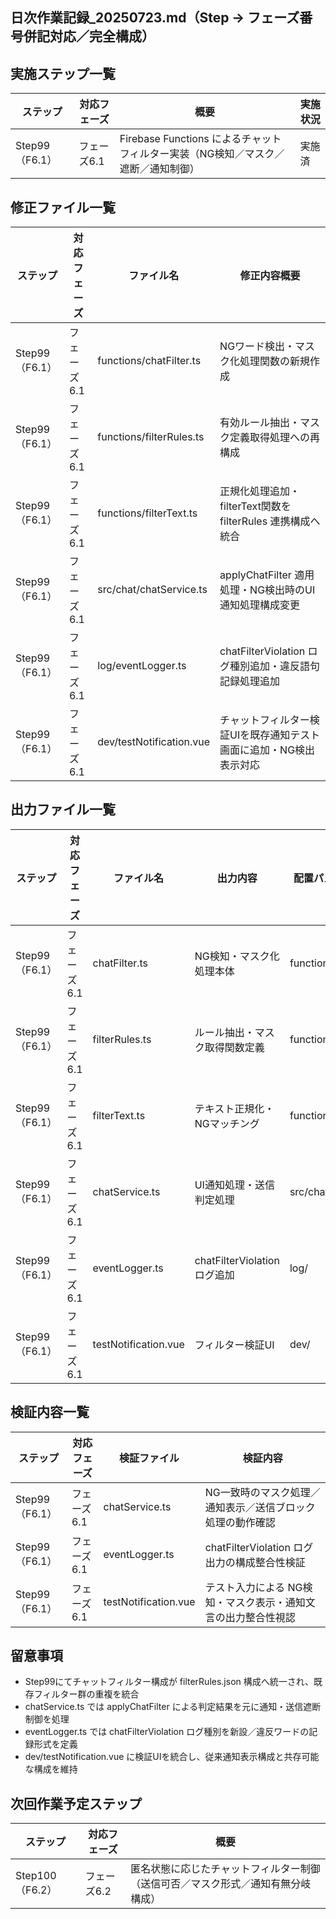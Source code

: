 ## 日次作業記録_20250723.md（Step → フェーズ番号併記対応／完全構成）

## 実施ステップ一覧

| ステップ        | 対応フェーズ | 概要                                                                 | 実施状況 |
|-----------------|--------------|------------------------------------------------------------------------|----------|
| Step99（F6.1）   | フェーズ6.1   | Firebase Functions によるチャットフィルター実装（NG検知／マスク／遮断／通知制御） | 実施済   |

## 修正ファイル一覧

| ステップ        | 対応フェーズ | ファイル名                         | 修正内容概要                                                                 |
|-----------------|--------------|------------------------------------|------------------------------------------------------------------------------|
| Step99（F6.1）   | フェーズ6.1   | functions/chatFilter.ts            | NGワード検出・マスク化処理関数の新規作成                                     |
| Step99（F6.1）   | フェーズ6.1   | functions/filterRules.ts           | 有効ルール抽出・マスク定義取得処理への再構成                                |
| Step99（F6.1）   | フェーズ6.1   | functions/filterText.ts            | 正規化処理追加・filterText関数を filterRules 連携構成へ統合                 |
| Step99（F6.1）   | フェーズ6.1   | src/chat/chatService.ts            | applyChatFilter 適用処理・NG検出時のUI通知処理構成変更                       |
| Step99（F6.1）   | フェーズ6.1   | log/eventLogger.ts                 | chatFilterViolation ログ種別追加・違反語句記録処理追加                       |
| Step99（F6.1）   | フェーズ6.1   | dev/testNotification.vue           | チャットフィルター検証UIを既存通知テスト画面に追加・NG検出表示対応           |

## 出力ファイル一覧

| ステップ        | 対応フェーズ | ファイル名                 | 出力内容                                         | 配置パス               |
|-----------------|--------------|----------------------------|--------------------------------------------------|------------------------|
| Step99（F6.1）   | フェーズ6.1   | chatFilter.ts              | NG検知・マスク化処理本体                         | functions/             |
| Step99（F6.1）   | フェーズ6.1   | filterRules.ts             | ルール抽出・マスク取得関数定義                   | functions/             |
| Step99（F6.1）   | フェーズ6.1   | filterText.ts              | テキスト正規化・NGマッチング                     | functions/             |
| Step99（F6.1）   | フェーズ6.1   | chatService.ts             | UI通知処理・送信判定処理                         | src/chat/              |
| Step99（F6.1）   | フェーズ6.1   | eventLogger.ts             | chatFilterViolation ログ追加                     | log/                   |
| Step99（F6.1）   | フェーズ6.1   | testNotification.vue       | フィルター検証UI                                  | dev/                   |

## 検証内容一覧

| ステップ        | 対応フェーズ | 検証ファイル             | 検証内容                                                                 |
|-----------------|--------------|--------------------------|--------------------------------------------------------------------------|
| Step99（F6.1）   | フェーズ6.1   | chatService.ts            | NG一致時のマスク処理／通知表示／送信ブロック処理の動作確認               |
| Step99（F6.1）   | フェーズ6.1   | eventLogger.ts            | chatFilterViolation ログ出力の構成整合性検証                             |
| Step99（F6.1）   | フェーズ6.1   | testNotification.vue      | テスト入力による NG検知・マスク表示・通知文言の出力整合性視認           |

## 留意事項

- Step99にてチャットフィルター構成が filterRules.json 構成へ統一され、既存フィルター群の重複を統合
- chatService.ts では applyChatFilter による判定結果を元に通知・送信遮断制御を処理
- eventLogger.ts では chatFilterViolation ログ種別を新設／違反ワードの記録形式を定義
- dev/testNotification.vue に検証UIを統合し、従来通知表示構成と共存可能な構成を維持

## 次回作業予定ステップ

| ステップ        | 対応フェーズ | 概要                                                                 |
|-----------------|--------------|------------------------------------------------------------------------|
| Step100（F6.2）  | フェーズ6.2   | 匿名状態に応じたチャットフィルター制御（送信可否／マスク形式／通知有無分岐構成）     |